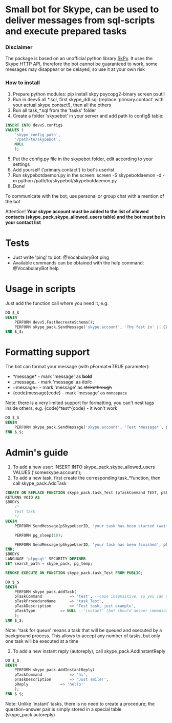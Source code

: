 # Small bot for Skype, can be used to deliver messages from sql-scripts and execute prepared tasks

### Disclaimer
The package is based on an unofficial python library [SkPy](https://github.com/Terrance/SkPy). It uses the Skype HTTP API, therefore the bot cannot be guaranteed to work, some messages may disappear or be delayed, so use it at your own risk

### How to install
1. Prepare python modules: pip install skpy psycopg2-binary screen psutil
2. Run in devv5 all \*.sql, first skype_ddl.sql (replace 'primary.contact' with your actual skype contact!), then all the others
3. Run all task_\*.sql from the 'tasks' folder
4. Create a folder 'skypebot' in your server and add path to config$ table:
```SQL
INSERT INTO devv5.config$
VALUES (
	'skype_config_path',
	'/path/to/skypebot',
	NULL
	);
```
5. Put the config.py file in the skypebot folder, edit according to your settings
6. Add yourself ('primary.contact') to bot's userlist
7. Run skypebotdaemon.py in the screen: screen -S skypebotdaemon -d -m python /path/to/skypebot/skypebotdaemon.py
8. Done!

To communicate with the bot, use personal or group chat with a mention of the bot

Attention! **Your skype account must be added to the list of allowed contacts (skype_pack.skype_allowed_users table) and the bot must be in your contact list**

# Tests
* Just write 'ping' to bot: @VocabularyBot ping
* Available commands can be obtained with the help command: @VocabularyBot help

# Usage in scripts
Just add the function call where you need it, e.g.
```SQL
DO $_$
BEGIN
	PERFORM devv5.FastRecreateSchema();
	PERFORM skype_pack.SendMessage('skype.account', 'The fast in' || CURRENT_SCHEMA || ' is complete');
END $_$;
```

# Formatting support
The bot can format your message (with pFormat=>TRUE parameter):
* \*message\* - mark 'message' as **bold**
* \_message\_ - mark 'message' as *italic*
* \~message\~ - mark 'message' as ~~strikethrough~~
* {code}message{code} - mark 'message' as ```monospace```

Note: there is a very limited support for formatting, you can't nest tags inside others, e.g. {code}\*test\*{code} - it won't work
```SQL
DO $_$
BEGIN
	PERFORM skype_pack.SendMessage('skype.account', 'Test *message*', pFormat=>TRUE);
END $_$;
```

# Admin's guide
1. To add a new user: INSERT INTO skype_pack.skype_allowed_users VALUES ('someskype.account');
2. To add a new task, first create the corresponding task_\*function, then call skype_pack.AddTask
```SQL
CREATE OR REPLACE FUNCTION skype_pack.task_Test (pTaskCommand TEXT, pSkypeUserID TEXT, pSkypeChatID TEXT, pLogID INT4)
RETURNS VOID AS
$BODY$
	/*
	Test task
	*/
BEGIN
	PERFORM SendMessage(pSkypeUserID, 'your task has been started (waiting 10 seconds)', pSkypeChatID, FALSE, pLogID);

	PERFORM pg_sleep(10);

	PERFORM SendMessage(pSkypeUserID, 'your task has been finished', pSkypeChatID, FALSE, pLogID);
END;
$BODY$
LANGUAGE 'plpgsql' SECURITY DEFINER
SET search_path = skype_pack, pg_temp;

REVOKE EXECUTE ON FUNCTION skype_pack.task_Test FROM PUBLIC;

DO $_$
BEGIN
	PERFORM skype_pack.AddTask(
	pTaskCommand			=> 'test', --case insensitive, so you can write 'test', 'Test', 'TEST' etc to the bot
	pTaskProcedureName		=> 'task_Test',
	pTaskDescription		=> 'Test task, just example',
	pTaskType			=> NULL --'instant' (bot should answer immediately) or NULL (task for queue)
	);
END $_$;
```

Note: 'task for queue' means a task that will be queued and executed by a background process. This allows to accept any number of tasks, but only one task will be executed at a time

3. To add a new instant reply (autoreply), call skype_pack.AddInstantReply
```SQL
DO $_$
BEGIN
	PERFORM skype_pack.AddInstantReply(
	pTaskCommand			=> 'hi',
	pTaskDescription		=> 'Just smile!',
	pReply				=> 'hello!'
	);
END $_$;
```
Note: Unlike 'instant' tasks, there is no need to create a procedure; the question-answer pair is simply stored in a special table (skype_pack.autoreply)